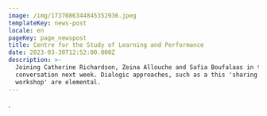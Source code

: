 ```yaml
---
image: /img/1737086344845352936.jpeg
templateKey: news-post
locale: en
pageKey: page_newspost
title: Centre for the Study of Learning and Performance
date: 2023-03-30T12:52:00.000Z
description: >-
  Joining Catherine Richardson, Zeina Allouche and Safia Boufalaas in this
  conversation next week. Dialogic approaches, such as a this 'sharing circle
  workshop' are elemental.
---
```

.
